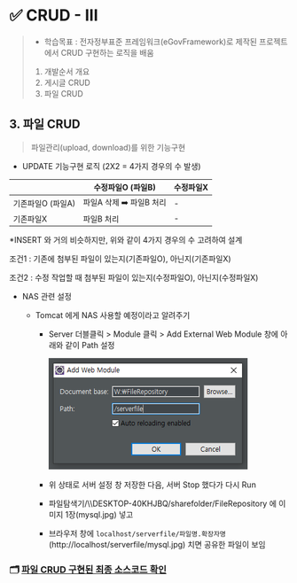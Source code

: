 # ✅ CRUD - III

> - 학습목표 : 전자정부표준 프레임워크(eGovFramework)로 제작된 프로젝트에서 CRUD 구현하는 로직을 배움
>
> 1. 개발순서 개요
> 2. 게시글 CRUD
> 3. 파일 CRUD





## 3. 파일 CRUD

> 파일관리(upload, download)를 위한 기능구현



- UPDATE 기능구현 로직 (2X2 = 4가지 경우의 수 발생)

|                   | 수정파일O (파일B)       | 수정파일X |
| ----------------- | ----------------------- | --------- |
| 기존파일O (파일A) | 파일A 삭제 ➡️ 파일B 처리 | -         |
| 기존파일X         | 파일B 처리              | -         |

*INSERT 와 거의 비슷하지만, 위와 같이 4가지 경우의 수 고려하여 설계

조건1 : 기존에 첨부된 파일이 있는지(기존파일O), 아닌지(기존파일X)

조건2 : 수정 작업할 때 첨부된 파일이 있는지(수정파일O), 아닌지(수정파일X)



- NAS 관련 설정

  - Tomcat 에게 NAS 사용할 예정이라고 알려주기

    - Server 더블클릭 > Module 클릭 > Add External Web Module 창에 아래와 같이 Path 설정

      ![그림1](0612_CRUD3.assets/그림1.png)

    - 위 상태로 서버 설정 창 저장한 다음, 서버 Stop 했다가 다시 Run

    - 파일탐색기/\\\DESKTOP-40KHJBQ/sharefolder/FileRepository 에 이미지 1장(mysql.jpg) 넣고

    - 브라우저 창에 `localhost/serverfile/파일명.확장자명`(http://localhost/serverfile/mysql.jpg) 치면 공유한 파일이 보임







### 🗂️ [파일 CRUD 구현된 최종 소스코드 확인]()



